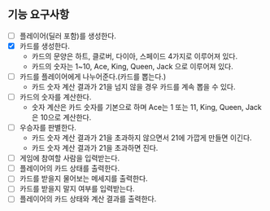 ## 기능 요구사항

- [ ] 플레이어(딜러 포함)를 생성한다.
- [x] 카드를 생성한다.
  - 카드의 문양은 하트, 클로버, 다이아, 스페이드 4가지로 이루어져 있다.
  - 카드의 숫자는 1~10, Ace, King, Queen, Jack 으로 이루어져 있다.
- [ ] 카드를 플레이어에게 나누어준다.(카드를 뽑는다.)
  - 카드 숫자 계산 결과가 21을 넘지 않을 경우 카드를 계속 뽑을 수 있다.
- [ ] 카드의 숫자를 계산한다.
  - 숫자 계산은 카드 숫자를 기본으로 하며 Ace는 1 또는 11, King, Queen, Jack은 10으로 계산한다.
- [ ] 우승자를 판별한다.
  - 카드 숫자 계산 결과가 21을 초과하지 않으면서 21에 가깝게 만들면 이긴다.
  - 카드 숫자 계산 결과가 21을 초과하면 진다. 
- [ ] 게임에 참여할 사람을 입력받는다.
- [ ] 플레이어의 카드 상태를 출력한다.
- [ ] 카드를 받을지 물어보는 메세지를 출력한다.
- [ ] 카드를 받을지 말지 여부를 입력받는다.
- [ ] 플레이어의 카드 상태와 계산 결과를 출력한다.
